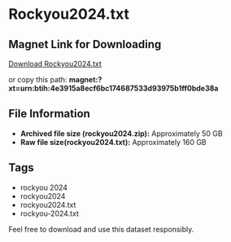 
# Rockyou2024.txt

## Magnet Link for Downloading
[Download Rockyou2024.txt](magnet:?xt=urn:btih:4e3915a8ecf6bc174687533d93975b1ff0bde38a)

or copy this path: **magnet:?xt=urn:btih:4e3915a8ecf6bc174687533d93975b1ff0bde38a**

## File Information
- **Archived file size (rockyou2024.zip):** Approximately 50 GB
- **Raw file size(rockyou2024.txt):** Approximately 160 GB

## Tags
- rockyou 2024
- rockyou2024
- rockyou2024.txt
- rockyou-2024.txt

Feel free to download and use this dataset responsibly.
